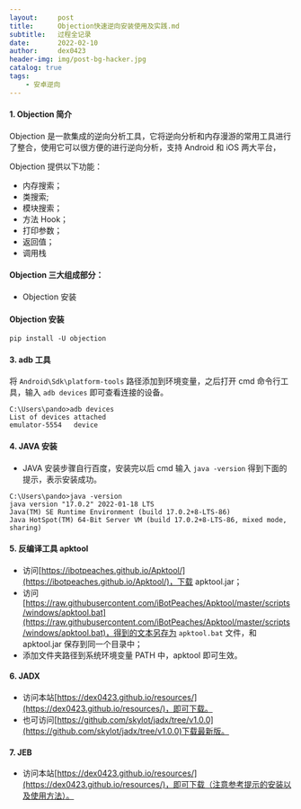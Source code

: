 ```yaml
---
layout:     post
title:      Objection快速逆向安装使用及实践.md
subtitle:   过程全记录
date:       2022-02-10
author:     dex0423
header-img: img/post-bg-hacker.jpg
catalog: true
tags:
    - 安卓逆向
---
```



#### 1. Objection 简介

Objection 是一款集成的逆向分析工具，它将逆向分析和内存漫游的常用工具进行了整合，使用它可以很方便的进行逆向分析，支持 Android 和 iOS 两大平台，

Objection 提供以下功能：
- 内存搜索；
- 类搜索;
- 模块搜索；
- 方法 Hook；
- 打印参数；
- 返回值；
- 调用栈 

#### Objection 三大组成部分：
- Objection 安装


#### Objection 安装

```
pip install -U objection

```

#### 3. adb 工具

将 `Android\Sdk\platform-tools` 路径添加到环境变量，之后打开 cmd 命令行工具，输入 `adb devices` 即可查看连接的设备。
```
C:\Users\pando>adb devices
List of devices attached
emulator-5554   device
```

#### 4. JAVA 安装

 - JAVA 安装步骤自行百度，安装完以后 cmd 输入 `java -version` 得到下面的提示，表示安装成功。
```
C:\Users\pando>java -version
java version "17.0.2" 2022-01-18 LTS
Java(TM) SE Runtime Environment (build 17.0.2+8-LTS-86)
Java HotSpot(TM) 64-Bit Server VM (build 17.0.2+8-LTS-86, mixed mode, sharing)
```

#### 5. 反编译工具 apktool

- 访问[https://ibotpeaches.github.io/Apktool/](https://ibotpeaches.github.io/Apktool/)，下载 apktool.jar；
- 访问 [https://raw.githubusercontent.com/iBotPeaches/Apktool/master/scripts/windows/apktool.bat](https://raw.githubusercontent.com/iBotPeaches/Apktool/master/scripts/windows/apktool.bat)，得到的文本另存为 `apktool.bat` 文件，和 apktool.jar 保存到同一个目录中；
- 添加文件夹路径到系统环境变量 PATH 中，apktool 即可生效。

#### 6. JADX

- 访问本站[https://dex0423.github.io/resources/](https://dex0423.github.io/resources/)，即可下载。
- 也可访问[https://github.com/skylot/jadx/tree/v1.0.0](https://github.com/skylot/jadx/tree/v1.0.0)下载最新版。

#### 7. JEB

- 访问本站[https://dex0423.github.io/resources/](https://dex0423.github.io/resources/)，即可下载（注意参考提示的安装以及使用方法）。


